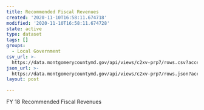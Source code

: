 ```yaml
---
title: Recommended Fiscal Revenues
created: '2020-11-10T16:58:11.674718'
modified: '2020-11-10T16:58:11.674728'
state: active
type: dataset
tags: []
groups:
  - Local Government
csv_url: >-
  https://data.montgomerycountymd.gov/api/views/c2xv-prp7/rows.csv?accessType=DOWNLOAD
json_url: >-
  https://data.montgomerycountymd.gov/api/views/c2xv-prp7/rows.json?accessType=DOWNLOAD
layout: post

---
```

FY 18 Recommended Fiscal Revenues
